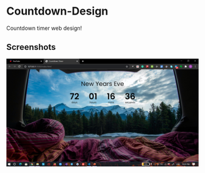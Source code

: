 # Countdown-Design
Countdown timer web design!

## Screenshots
<img src="https://github.com/Sneha-Sajjanar/Countdown-Design/blob/main/Countdown/Screenshot%202020-10-20%2022.43.24.png" width="600" />
